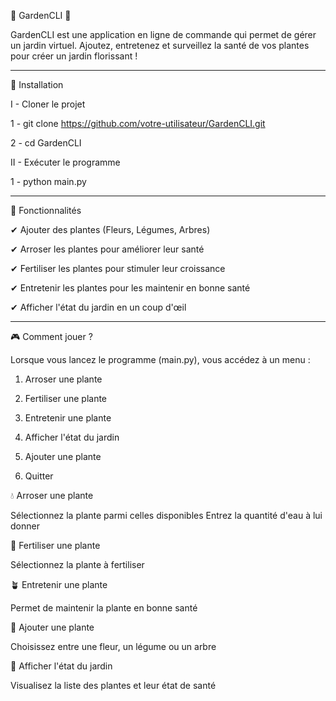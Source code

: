 🌿 GardenCLI 🌱

GardenCLI est une application en ligne de commande qui permet de gérer un jardin virtuel. Ajoutez, entretenez et surveillez la santé de vos plantes pour créer un jardin florissant !

----------------------------------------------------------------------------------------------------------------------------------------------------------------

🚀 Installation

I - Cloner le projet

1 - git clone https://github.com/votre-utilisateur/GardenCLI.git

2 - cd GardenCLI

II - Exécuter le programme

1 - python main.py

----------------------------------------------------------------------------------------------------------------------------------------------------------------

🏡 Fonctionnalités

✔ Ajouter des plantes (Fleurs, Légumes, Arbres)

✔ Arroser les plantes pour améliorer leur santé

✔ Fertiliser les plantes pour stimuler leur croissance

✔ Entretenir les plantes pour les maintenir en bonne santé

✔ Afficher l'état du jardin en un coup d'œil

----------------------------------------------------------------------------------------------------------------------------------------------------------------

🎮 Comment jouer ?

Lorsque vous lancez le programme (main.py), vous accédez à un menu :

1. Arroser une plante

2. Fertiliser une plante
  
3. Entretenir une plante
  
4. Afficher l'état du jardin
  
5. Ajouter une plante
  
6. Quitter

💧 Arroser une plante

Sélectionnez la plante parmi celles disponibles
Entrez la quantité d'eau à lui donner

🌱 Fertiliser une plante

Sélectionnez la plante à fertiliser

🪴 Entretenir une plante

Permet de maintenir la plante en bonne santé

🌼 Ajouter une plante

Choisissez entre une fleur, un légume ou un arbre

🌳 Afficher l'état du jardin

Visualisez la liste des plantes et leur état de santé
